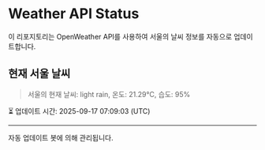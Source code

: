
# Weather API Status

이 리포지토리는 OpenWeather API를 사용하여 서울의 날씨 정보를 자동으로 업데이트합니다.

## 현재 서울 날씨
> 서울의 현재 날씨: light rain, 온도: 21.29°C, 습도: 95%

⏳ 업데이트 시간: 2025-09-17 07:09:03 (UTC)

---
자동 업데이트 봇에 의해 관리됩니다.
